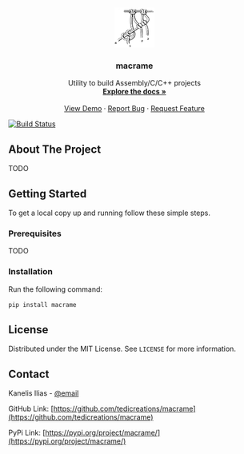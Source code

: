 <!-- PROJECT LOGO -->
<br />
<p align="center">
  <a href="https://github.com/tedicreations/macrame">
    <img src="https://raw.githubusercontent.com/TediCreations/macrame/master/images/logo.png" alt="Logo" width="80" height="80">
  </a>

  <h3 align="center">macrame</h3>

  <p align="center">
    Utility to build Assembly/C/C++ projects
    <br />
    <a href="https://macrame.readthedocs.io/"><strong>Explore the docs »</strong></a>
    <br />
    <br />
    <a href="https://github.com/tedicreations/macrame">View Demo</a>
    ·
    <a href="https://github.com/tedicreations/macrame/issues">Report Bug</a>
    ·
    <a href="https://github.com/tedicreations/macrame/issues">Request Feature</a>
  </p>
</p>

[![Build Status](https://app.travis-ci.com/TediCreations/macrame.svg?branch=master)](https://app.travis-ci.com/TediCreations/macrame)

<!-- ABOUT THE PROJECT -->
## About The Project

TODO

<!-- GETTING STARTED -->
## Getting Started

To get a local copy up and running follow these simple steps.


### Prerequisites

TODO


### Installation

Run the following command:

```sh
pip install macrame
```

<!-- LICENSE -->
## License

Distributed under the MIT License. See `LICENSE` for more information.


<!-- CONTACT -->
## Contact

Kanelis Ilias - [@email](mailto:hkanelhs@yahoo.gr)

GitHub Link: [https://github.com/tedicreations/macrame](https://github.com/tedicreations/macrame)

PyPi Link: [https://pypi.org/project/macrame/](https://pypi.org/project/macrame/)
